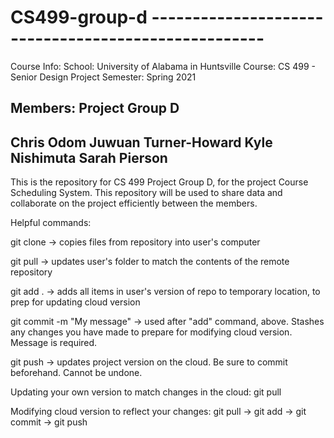 # CS499-group-d ----------------------------------------------------
Course Info:
  School:   University of Alabama in Huntsville
  Course:   CS 499 - Senior Design Project
  Semester: Spring 2021
  
Members:
  Project Group D
  ---------------
  Chris Odom
  Juwuan Turner-Howard
  Kyle Nishimuta
  Sarah Pierson
--------------------------------------------------------------------

This is the repository for CS 499 Project Group D, for the project
Course Scheduling System. This repository will be used to share data
and collaborate on the project efficiently between the members.

Helpful commands:
  
  git clone <repository URL> -> copies files from repository into 
  user's computer
  
  git pull -> updates user's folder to match the contents of the 
  remote repository
  
  git add . -> adds all items in user's version of repo to 
  temporary location, to prep for updating cloud version
  
  git commit -m "My message" -> used after "add" command, above. 
  Stashes any changes you have made to prepare for modifying 
  cloud version. Message is required.
  
  git push -> updates project version on the cloud. Be sure to
  commit beforehand. Cannot be undone.
  
Updating your own version to match changes in the cloud:
  git pull
  
Modifying cloud version to reflect your changes:
 git pull -> git add -> git commit -> git push


